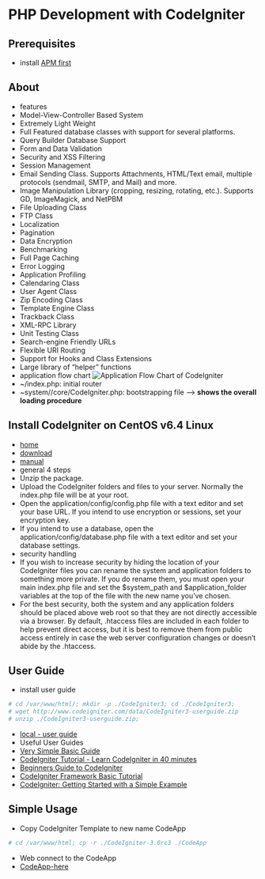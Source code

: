 # PHP Development with CodeIgniter
## Prerequisites
* install [APM first](https://github.com/kimduho/webdev/wiki/Installing-APM---Apache-PHP-MySQL)

## About
* features
 * Model-View-Controller Based System
 * Extremely Light Weight
 * Full Featured database classes with support for several platforms.
 * Query Builder Database Support
 * Form and Data Validation
 * Security and XSS Filtering
 * Session Management
 * Email Sending Class. Supports Attachments, HTML/Text email, multiple protocols (sendmail, SMTP, and Mail) and more.
 * Image Manipulation Library (cropping, resizing, rotating, etc.). Supports GD, ImageMagick, and NetPBM
 * File Uploading Class
 * FTP Class
 * Localization
 * Pagination
 * Data Encryption
 * Benchmarking
 * Full Page Caching
 * Error Logging
 * Application Profiling
 * Calendaring Class
 * User Agent Class
 * Zip Encoding Class
 * Template Engine Class
 * Trackback Class
 * XML-RPC Library
 * Unit Testing Class
 * Search-engine Friendly URLs
 * Flexible URI Routing
 * Support for Hooks and Class Extensions
 * Large library of “helper” functions
* application flow chart
![Application Flow Chart of CodeIgniter](http://www.codeigniter.com/userguide3/_images/appflowchart.gif)
 * ~/index.php: initial router
 * ~system//core/CodeIgniter.php: bootstrapping file --> **shows the overall loading procedure**

## Install CodeIgniter on CentOS v6.4 Linux
* [home](http://www.codeigniter.com/)
 * [download](https://github.com/bcit-ci/CodeIgniter/archive/3.0rc3.zip)
 * [manual](http://www.codeigniter.com/userguide3/)
* general 4 steps
 * Unzip the package.
 * Upload the CodeIgniter folders and files to your server. Normally the index.php file will be at your root.
 * Open the application/config/config.php file with a text editor and set your base URL. If you intend to use encryption or sessions, set your encryption key.
 * If you intend to use a database, open the application/config/database.php file with a text editor and set your database settings.
* security handling
 * If you wish to increase security by hiding the location of your CodeIgniter files you can rename the system and application folders to something more private. If you do rename them, you must open your main index.php file and set the $system_path and $application_folder variables at the top of the file with the new name you’ve chosen.
 * For the best security, both the system and any application folders should be placed above web root so that they are not directly accessible via a browser. By default, .htaccess files are included in each folder to help prevent direct access, but it is best to remove them from public access entirely in case the web server configuration changes or doesn’t abide by the .htaccess.

## User Guide
* install user guide
```sh
# cd /var/www/html/; mkdir -p ./CodeIgniter3; cd ./CodeIgniter3;
# wget http://www.codeigniter.com/data/CodeIgniter3-userguide.zip
# unzip ./CodeIgniter3-userguide.zip; 
```
* [local - user guide](http://localhost/CodeIgniter3/user_guide/)
* Useful User Guides
 * [Very Simple Basic Guide](http://codesamplez.com/development/codeigniter-basic-tutorial)
 * [CodeIgniter Tutorial - Learn CodeIgniter in 40 minutes](http://www.revillweb.com/tutorials/codeigniter-tutorial-learn-codeigniter-in-40-minutes/)
 * [Beginners Guide to CodeIgniter](https://www.udemy.com/codeigniter-learn-it-correct/)
 * [CodeIgniter Framework Basic Tutorial](http://www.phpeveryday.com/articles/CodeIgniter-Framework-Basic-Tutorial-P841.html)
 * [CodeIgniter: Getting Started with a Simple Example](https://www.digitalocean.com/community/tutorials/codeigniter-getting-started-with-a-simple-example)

## Simple Usage
* Copy CodeIgniter Template to new name CodeApp
```sh
# cd /var/www/html; cp -r ./CodeIgniter-3.0rc3 ./CodeApp
```
* Web connect to the CodeApp
 * [CodeApp-here](http://localhost/CodeApp/)
